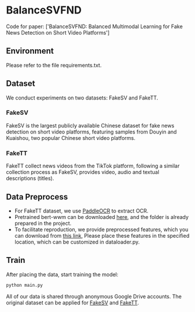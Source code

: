 # BalanceSVFND
Code for paper: ['BalanceSVFND: Balanced Multimodal Learning for Fake News Detection on Short Video Platforms']
## Environment
Please refer to the file requirements.txt.
## Dataset
We conduct experiments on two datasets: FakeSV and FakeTT. 
### FakeSV
FakeSV is the largest publicly available Chinese dataset for fake news detection on short video platforms, featuring samples from Douyin and Kuaishou, two popular Chinese short video platforms. 
### FakeTT
FakeTT collect news videos from the TikTok platform, following a similar collection process as FakeSV, provides video, audio and textual descriptions (titles).
## Data Preprocess
- For FakeTT dataset, we use [PaddleOCR](https://github.com/PaddlePaddle/PaddleOCR) to extract OCR.
- Pretrained bert-wwm can be downloaded [here](https://drive.google.com/file/d/1-2vEZfIFCdM1-vJ3GD6DlSyKT4eVXMKq/view), and the folder is already prepared in the project.
- To facilitate reproduction, we provide preprocessed features, which you can download from [this link](https://drive.google.com/file/d/1XKOWxELqsNj9TXBjBPsstgEAPhoeIDM6/view?usp=sharing), Please place these features in the specified location, which can be customized in dataloader.py. 
## Train
After placing the data, start training the model:
```python
python main.py
```

All of our data is shared through anonymous Google Drive accounts. The original dataset can be applied for [FakeSV](https://github.com/ICTMCG/FakeSV) and [FakeTT](https://github.com/ICTMCG/FakingRecipe?tab=readme-ov-file).
